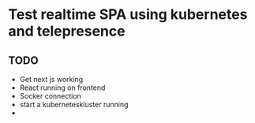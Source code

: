 # Test realtime SPA using kubernetes and telepresence

## TODO

- Get next js working
- React running on frontend
- Socker connection
- start a kuberneteskluster running
- 